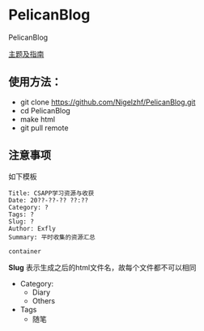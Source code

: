 # PelicanBlog
PelicanBlog

[主题及指南](https://blog.atime.me/code/niu-x2-readme.html#b7b1e3)
## 使用方法：
* git clone https://github.com/Nigelzhf/PelicanBlog.git
* cd PelicanBlog
* make html
* git pull remote

## 注意事项
如下模板
```
Title: CSAPP学习资源与收获
Date: 20??-??-?? ??:??
Category: ?
Tags: ?
Slug: ?
Author: Exfly
Summary: 平时收集的资源汇总

container
```
**Slug** 表示生成之后的html文件名，故每个文件都不可以相同
* Category: 
	* Diary
	* Others
* Tags
	* 随笔
